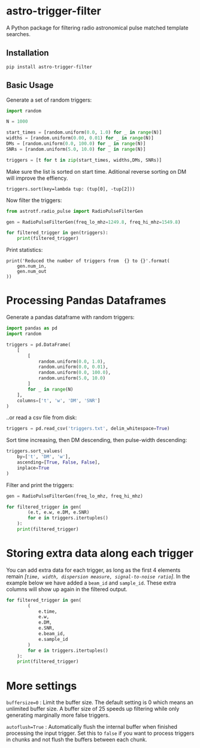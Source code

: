 # astro-trigger-filter
A Python package for filtering radio astronomical pulse matched template searches.


## Installation

```
pip install astro-trigger-filter
```

## Basic Usage

Generate a set of random triggers:

```python
import random

N = 1000

start_times = [random.uniform(0.0, 1.0) for _ in range(N)]
widths = [random.uniform(0.00, 0.01) for _ in range(N)]
DMs = [random.uniform(0.0, 100.0) for _ in range(N)]
SNRs = [random.uniform(5.0, 10.0) for _ in range(N)]

triggers = [t for t in zip(start_times, widths,DMs, SNRs)]
```

Make sure the list is sorted on start time. Aditional reverse sorting on DM will improve the effiency.

```
triggers.sort(key=lambda tup: (tup[0], -tup[2]))
```

Now filter the triggers:

```python
from astrotf.radio_pulse import RadioPulseFilterGen

gen = RadioPulseFilterGen(freq_lo_mhz=1249.8, freq_hi_mhz=1549.8)

for filtered_trigger in gen(triggers):
    print(filtered_trigger)
```

Print statistics:

```
print('Reduced the number of triggers from  {} to {}'.format(
	gen.num_in, 
	gen.num_out
))
```

# Processing Pandas Dataframes

Generate a pandas dataframe with random triggers:

```python
import pandas as pd
import random

triggers = pd.DataFrame(
	[
		[
			random.uniform(0.0, 1.0),
			random.uniform(0.0, 0.01),
			random.uniform(0.0, 100.0),
			random.uniform(5.0, 10.0)
		]
		for _ in range(N)
	],
	columns=['t', 'w', 'DM', 'SNR']
)
```

..or read a csv file from disk:


```python
triggers = pd.read_csv('triggers.txt', delim_whitespace=True)
```

Sort time increasing, then DM descending, then pulse-width descending:


```python
triggers.sort_values(
	by=['t', 'DM', 'w'], 
	ascending=[True, False, False], 
	inplace=True
)
```

Filter and print the triggers:

```python
gen = RadioPulseFilterGen(freq_lo_mhz, freq_hi_mhz)

for filtered_trigger in gen(
		(e.t, e.w, e.DM, e.SNR) 
		for e in triggers.itertuples()
	):
    print(filtered_trigger)
```

# Storing extra data along each trigger

You can add extra data for each trigger, as long as the first 4 elements remain *[`time, width, dispersion measure, signal-to-noise ratio`]*. In the example below we have added a `beam_id` and `sample_id`. These extra columns will show up again in the filtered output.

```python
for filtered_trigger in gen(
        (
            e.time, 
            e.w, 
            e.DM, 
            e.SNR, 
            e.beam_id, 
            e.sample_id
        ) 
        for e in triggers.itertuples()
    ):
    print(filtered_trigger)
```

# More settings

`buffersize=0`
: Limit the buffer size. The default setting is 0 which means an unlimited buffer size. A buffer size of 25 speeds up filtering while only generating marginally more false triggers.


`autoflush=True`
: Automatically flush the internal buffer when finished processing the input trigger. Set this to `false` if you want to process triggers in chunks and not flush the buffers between each chunk.


